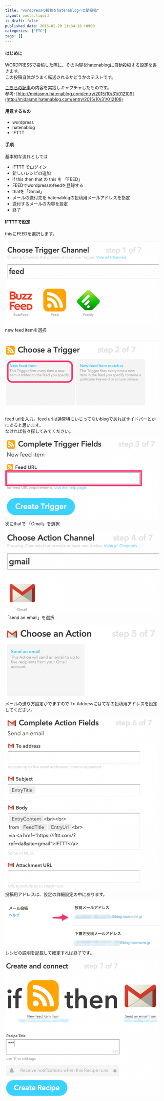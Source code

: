 ```yaml
---
title: "wordpressの投稿をhatenablogへ自動投稿"
layout: posts.liquid
is_draft: false
published_date: 2016-02-29 11:34:38 +0900
categories: ["ETC"]
tags: []
---
```


#### はじめに
WORDPRESSで投稿した際に、その内容をhatenablogに自動投稿する設定を書きます。  
この投稿自体がうまく転送されるかどうかのテストです。

[こちらの記事](http://midasmn.hatenablog.com/entry/2015/10/31/012109)の内容を実践しキャプチャしたものです。  
参考: [http://midasmn.hatenablog.com/entry/2015/10/31/012109](http://midasmn.hatenablog.com/entry/2015/10/31/012109)

#### 用意するもの
- wordpress
- hatenablog
- IFTTT
#### 手順
基本的な流れとしては

- IFTTT でログイン
- 新しいレシピの追加
- if this then that の this を 「FEED」
- FEEDでwordpressのfeedを登録する
- thatを「Gmail」
- メールの送付先を hatenablogの投稿用メールアドレスを指定
- 送付するメールの内容を設定
- 終了
#### IFTTTで設定
thisにFEEDを選択します。

 ![Create_Recipe_-_IFTTT1](/public/images/2017/09/04d69-0nbhz3zlcyisgi5gy.png)new feed itemを選択

 ![Create_Recipe_-_IFTTT2](/public/images/2017/09/19969-00uvtc_a3ujjva0r1.png)feed urlを入力。feed urlは通常特にいじってないblogであればサイドバーとかにあると思います。  
なければ各々探してみてください。

 ![Create_Recipe_-_IFTTT3](/public/images/2017/09/7cd78-0gvtzgluvvm9ifewf.png)次にthatで 「Gmail」を選択

 ![Create_Recipe_-_IFTTT4](/public/images/2017/09/a6086-0tjxdkkclm7-jgpyr.png)「send an email」を選択

 ![Create_Recipe_-_IFTTT5](/public/images/2017/09/a3e05-0ajokh14akyyqpzv4.png)メールの送り方設定がでますので To Addressにはてなの投稿用アドレスを設定してください。

 ![Create_Recipe_-_IFTTT6](/public/images/2017/09/1f9f5-0p4y2tqeusdhkgggp.png)投稿用アドレスは、設定の詳細設定の中にあります。

 ![設定_-_はてなブログ4](/public/images/2017/09/3a2e6-0klhbbgyghxzuqkwy.png)レシピの説明を記載して確定すれば終了です。

 ![Create_Recipe_-_IFTTT8](/public/images/2017/09/5287e-0flh8chzpwkecuw14.png)
